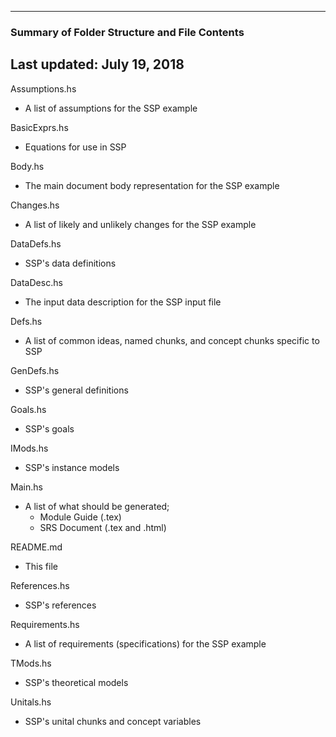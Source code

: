 --------------------------------------------------
### Summary of Folder Structure and File Contents
Last updated: July 19, 2018
--------------------------------------------------

Assumptions.hs
  - A list of assumptions for the SSP example

BasicExprs.hs
  - Equations for use in SSP

Body.hs
  - The main document body representation for the SSP example
  
Changes.hs
  - A list of likely and unlikely changes for the SSP example

DataDefs.hs
  - SSP's data definitions

DataDesc.hs
  - The input data description for the SSP input file
  
Defs.hs
  - A list of common ideas, named chunks, and concept chunks specific to SSP

GenDefs.hs
  - SSP's general definitions

Goals.hs
  - SSP's goals
  
IMods.hs
  - SSP's instance models
  
Main.hs 
  - A list of what should be generated;
    - Module Guide (.tex)
	- SRS Document (.tex and .html)
 
README.md
  - This file

References.hs
  - SSP's references

Requirements.hs
  - A list of requirements (specifications) for the SSP example

TMods.hs
  - SSP's theoretical models
  
Unitals.hs
  - SSP's unital chunks and concept variables
